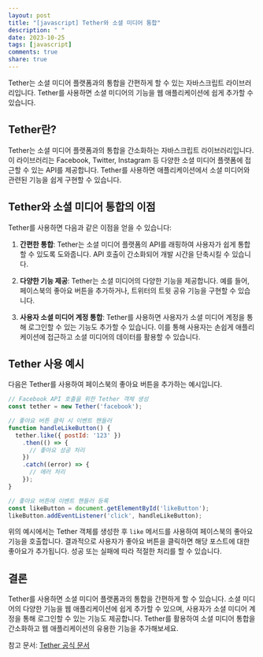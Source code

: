 ```yaml
---
layout: post
title: "[javascript] Tether와 소셜 미디어 통합"
description: " "
date: 2023-10-25
tags: [javascript]
comments: true
share: true
---
```


Tether는 소셜 미디어 플랫폼과의 통합을 간편하게 할 수 있는 자바스크립트 라이브러리입니다. Tether를 사용하면 소셜 미디어의 기능을 웹 애플리케이션에 쉽게 추가할 수 있습니다.

## Tether란?

Tether는 소셜 미디어 플랫폼과의 통합을 간소화하는 자바스크립트 라이브러리입니다. 이 라이브러리는 Facebook, Twitter, Instagram 등 다양한 소셜 미디어 플랫폼에 접근할 수 있는 API를 제공합니다. Tether를 사용하면 애플리케이션에서 소셜 미디어와 관련된 기능을 쉽게 구현할 수 있습니다.

## Tether와 소셜 미디어 통합의 이점

Tether를 사용하면 다음과 같은 이점을 얻을 수 있습니다:

1. **간편한 통합**: Tether는 소셜 미디어 플랫폼의 API를 래핑하여 사용자가 쉽게 통합할 수 있도록 도와줍니다. API 호출이 간소화되어 개발 시간을 단축시킬 수 있습니다.

2. **다양한 기능 제공**: Tether는 소셜 미디어의 다양한 기능을 제공합니다. 예를 들어, 페이스북의 좋아요 버튼을 추가하거나, 트위터의 트윗 공유 기능을 구현할 수 있습니다.

3. **사용자 소셜 미디어 계정 통합**: Tether를 사용하면 사용자가 소셜 미디어 계정을 통해 로그인할 수 있는 기능도 추가할 수 있습니다. 이를 통해 사용자는 손쉽게 애플리케이션에 접근하고 소셜 미디어의 데이터를 활용할 수 있습니다.

## Tether 사용 예시

다음은 Tether를 사용하여 페이스북의 좋아요 버튼을 추가하는 예시입니다.

```javascript
// Facebook API 호출을 위한 Tether 객체 생성
const tether = new Tether('facebook');

// 좋아요 버튼 클릭 시 이벤트 핸들러
function handleLikeButton() {
  tether.like({ postId: '123' })
    .then(() => {
      // 좋아요 성공 처리
    })
    .catch((error) => {
      // 에러 처리
    });
}

// 좋아요 버튼에 이벤트 핸들러 등록
const likeButton = document.getElementById('likeButton');
likeButton.addEventListener('click', handleLikeButton);
```

위의 예시에서는 Tether 객체를 생성한 후 `like` 메서드를 사용하여 페이스북의 좋아요 기능을 호출합니다. 결과적으로 사용자가 좋아요 버튼을 클릭하면 해당 포스트에 대한 좋아요가 추가됩니다. 성공 또는 실패에 따라 적절한 처리를 할 수 있습니다.

## 결론

Tether를 사용하면 소셜 미디어 플랫폼과의 통합을 간편하게 할 수 있습니다. 소셜 미디어의 다양한 기능을 웹 애플리케이션에 쉽게 추가할 수 있으며, 사용자가 소셜 미디어 계정을 통해 로그인할 수 있는 기능도 제공합니다. Tether를 활용하여 소셜 미디어 통합을 간소화하고 웹 애플리케이션의 유용한 기능을 추가해보세요.

참고 문서: [Tether 공식 문서](https://tether.io/docs/)
